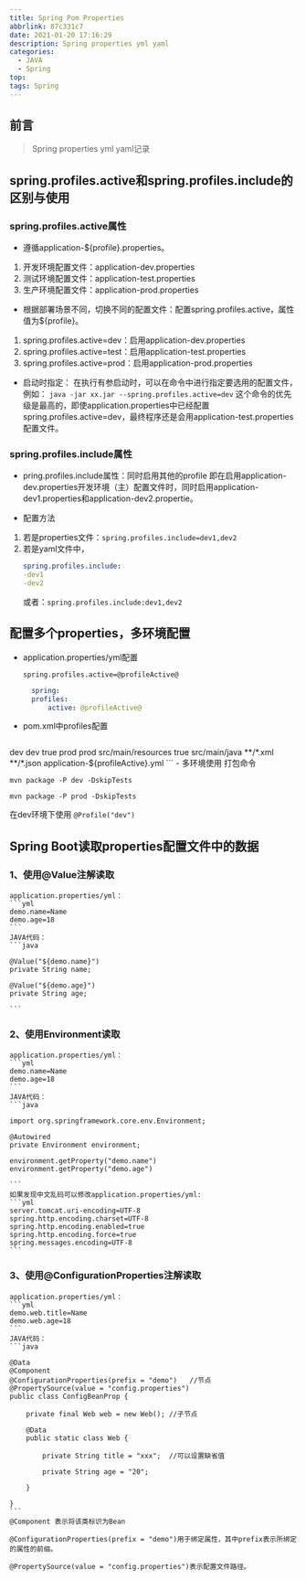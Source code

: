 ```yaml
---
title: Spring Pom Properties
abbrlink: 87c331c7
date: 2021-01-20 17:16:29
description: Spring properties yml yaml
categories:
  - JAVA
  - Spring
top: 
tags: Spring
---
```


## 前言

> Spring properties yml yaml记录

## spring.profiles.active和spring.profiles.include的区别与使用

### spring.profiles.active属性
- 遵循application-${profile}.properties。
1. 开发环境配置文件：application-dev.properties
2. 测试环境配置文件：application-test.properties
3. 生产环境配置文件：application-prod.properties

- 根据部署场景不同，切换不同的配置文件：配置spring.profiles.active，属性值为${profile}。
1. spring.profiles.active=dev：启用application-dev.properties
2. spring.profiles.active=test：启用application-test.properties
3. spring.profiles.active=prod：启用application-prod.properties

- 启动时指定： 在执行有参启动时，可以在命令中进行指定要选用的配置文件，例如：
`java -jar xx.jar --spring.profiles.active=dev`
这个命令的优先级是最高的，即使application.properties中已经配置spring.profiles.active=dev，最终程序还是会用application-test.properties配置文件。

### spring.profiles.include属性

- pring.profiles.include属性：同时启用其他的profile
即在启用application-dev.properties开发环境（主）配置文件时，同时启用application-dev1.properties和application-dev2.propertie。

- 配置方法
1. 若是properties文件：`spring.profiles.include=dev1,dev2`
2. 若是yaml文件中，
    ```yml
    spring.profiles.include:
    -dev1
    -dev2
    ```
    或者：`spring.profiles.include:dev1,dev2`


## 配置多个properties，多环境配置

- application.properties/yml配置
  
  `spring.profiles.active=@profileActive@`
  ```yml
    spring:
    profiles:
        active: @profileActive@
  ```

- pom.xml中profiles配置
  ```yml
<!-- 多环境配置方案 -->
<profiles>
    <profile>
        <id>dev</id>
        <properties>
            <profileActive>dev</profileActive>
        </properties>
        <activation>
            <!-- 默认情况下使用dev开发配置 如 打包时不包含 -p 参数 -->
            <activeByDefault>true</activeByDefault>
        </activation>
    </profile>
    <profile>
        <id>prod</id>
        <properties>
            <profileActive>prod</profileActive>
        </properties>
    </profile>
</profiles>

<resources>
    <resource>
        <directory>src/main/resources</directory>
        <filtering>true</filtering>
    </resource>
    <resource>
        <directory>src/main/java</directory>
        <includes>
            <include>**/*.xml</include>
            <include>**/*.json</include>
            <!-- resource可以用${profileActive}配置 -->
            <include>application-${profileActive}.yml</include>
        </includes>
    </resource>
</resources>
  ```
- 多环境使用
打包命令

```shell
mvn package -P dev -DskipTests

mvn package -P prod -DskipTests
```

在dev环境下使用
`@Profile("dev")`


## Spring Boot读取properties配置文件中的数据

### 1、使用@Value注解读取
    application.properties/yml：
    ```yml
    demo.name=Name
    demo.age=18
    ```
    JAVA代码：
    ```java

    @Value("${demo.name}")
    private String name;

    @Value("${demo.age}")
    private String age;

    ```

### 2、使用Environment读取
    application.properties/yml：
    ```yml
    demo.name=Name
    demo.age=18
    ```
    JAVA代码：
    ```java
    
    import org.springframework.core.env.Environment;

    @Autowired
    private Environment environment;

    environment.getProperty("demo.name")
    environment.getProperty("demo.age")

    ```
    如果发现中文乱码可以修改application.properties/yml:
    ```yml
    server.tomcat.uri-encoding=UTF-8
    spring.http.encoding.charset=UTF-8
    spring.http.encoding.enabled=true
    spring.http.encoding.force=true
    spring.messages.encoding=UTF-8
    ```

### 3、使用@ConfigurationProperties注解读取
    application.properties/yml：
    ```yml
    demo.web.title=Name
    demo.web.age=18
    ```
    JAVA代码：
    ```java

    @Data    
    @Component
    @ConfigurationProperties(prefix = "demo")   //节点
    @PropertySource(value = "config.properties")
    public class ConfigBeanProp {
    
        private final Web web = new Web(); //子节点

        @Data
        public static class Web {

            private String title = "xxx";  //可以设置缺省值

            private String age = "20";

        }

    }
    ```
    @Component 表示将该类标识为Bean

    @ConfigurationProperties(prefix = "demo")用于绑定属性，其中prefix表示所绑定的属性的前缀。

    @PropertySource(value = "config.properties")表示配置文件路径。
